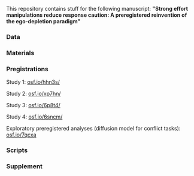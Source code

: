 This repository contains stuff for the following manuscript: **"Strong effort manipulations reduce response caution: A preregistered reinvention of the ego-depletion paradigm"**


### Data

### Materials

### Pregistrations

Study 1: [osf.io/hhn3s/]()

Study 2: [osf.io/xp7hn/]()

Study 3: [osf.io/6p8t4/]()

Study 4: [osf.io/6sncm/]()

Exploratory preregistered analyses (diffusion model for conflict tasks): [osf.io/7qcxa]()

### Scripts

### Supplement

